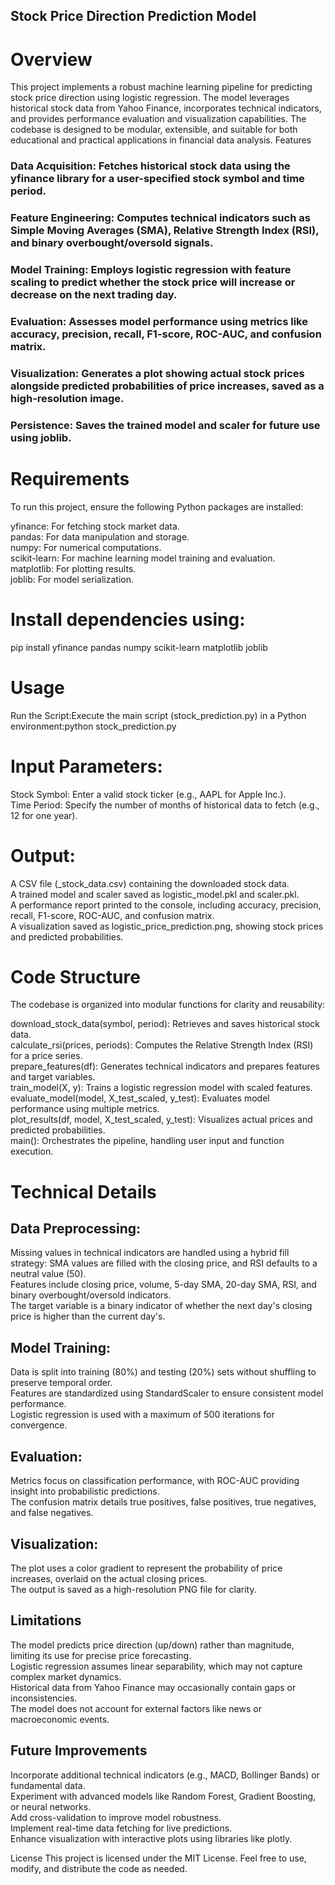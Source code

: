 ## Stock Price Direction Prediction Model
# Overview
This project implements a robust machine learning pipeline for predicting stock price direction using logistic regression. The model leverages historical stock data from Yahoo Finance, incorporates technical indicators, and provides performance evaluation and visualization capabilities. The codebase is designed to be modular, extensible, and suitable for both educational and practical applications in financial data analysis.
Features

### Data Acquisition: Fetches historical stock data using the yfinance library for a user-specified stock symbol and time period.
### Feature Engineering: Computes technical indicators such as Simple Moving Averages (SMA), Relative Strength Index (RSI), and binary overbought/oversold signals.
### Model Training: Employs logistic regression with feature scaling to predict whether the stock price will increase or decrease on the next trading day.
### Evaluation: Assesses model performance using metrics like accuracy, precision, recall, F1-score, ROC-AUC, and confusion matrix.
### Visualization: Generates a plot showing actual stock prices alongside predicted probabilities of price increases, saved as a high-resolution image.
### Persistence: Saves the trained model and scaler for future use using joblib.

# Requirements
To run this project, ensure the following Python packages are installed:

yfinance: For fetching stock market data.  
pandas: For data manipulation and storage.  
numpy: For numerical computations.  
scikit-learn: For machine learning model training and evaluation.  
matplotlib: For plotting results.  
joblib: For model serialization.  

# Install dependencies using:
pip install yfinance pandas numpy scikit-learn matplotlib joblib

# Usage

Run the Script:Execute the main script (stock_prediction.py) in a Python environment:python stock_prediction.py


# Input Parameters:
Stock Symbol: Enter a valid stock ticker (e.g., AAPL for Apple Inc.).  
Time Period: Specify the number of months of historical data to fetch (e.g., 12 for one year).  


# Output:
A CSV file (<symbol>_stock_data.csv) containing the downloaded stock data.  
A trained model and scaler saved as logistic_model.pkl and scaler.pkl.  
A performance report printed to the console, including accuracy, precision, recall, F1-score, ROC-AUC, and confusion matrix.  
A visualization saved as logistic_price_prediction.png, showing stock prices and predicted probabilities.  



# Code Structure
The codebase is organized into modular functions for clarity and reusability:

download_stock_data(symbol, period): Retrieves and saves historical stock data.  
calculate_rsi(prices, periods): Computes the Relative Strength Index (RSI) for a price series.  
prepare_features(df): Generates technical indicators and prepares features and target variables.  
train_model(X, y): Trains a logistic regression model with scaled features.  
evaluate_model(model, X_test_scaled, y_test): Evaluates model performance using multiple metrics.  
plot_results(df, model, X_test_scaled, y_test): Visualizes actual prices and predicted probabilities.  
main(): Orchestrates the pipeline, handling user input and function execution.  

# Technical Details

## Data Preprocessing:
Missing values in technical indicators are handled using a hybrid fill strategy: SMA values are filled with the closing price, and RSI defaults to a neutral value (50).  
Features include closing price, volume, 5-day SMA, 20-day SMA, RSI, and binary overbought/oversold indicators.  
The target variable is a binary indicator of whether the next day's closing price is higher than the current day's.  


## Model Training:
Data is split into training (80%) and testing (20%) sets without shuffling to preserve temporal order.  
Features are standardized using StandardScaler to ensure consistent model performance.  
Logistic regression is used with a maximum of 500 iterations for convergence.  


## Evaluation:
Metrics focus on classification performance, with ROC-AUC providing insight into probabilistic predictions.  
The confusion matrix details true positives, false positives, true negatives, and false negatives.  


## Visualization:
The plot uses a color gradient to represent the probability of price increases, overlaid on the actual closing prices.  
The output is saved as a high-resolution PNG file for clarity.  



## Limitations

The model predicts price direction (up/down) rather than magnitude, limiting its use for precise price forecasting.  
Logistic regression assumes linear separability, which may not capture complex market dynamics.  
Historical data from Yahoo Finance may occasionally contain gaps or inconsistencies.  
The model does not account for external factors like news or macroeconomic events.  

## Future Improvements

Incorporate additional technical indicators (e.g., MACD, Bollinger Bands) or fundamental data.  
Experiment with advanced models like Random Forest, Gradient Boosting, or neural networks.  
Add cross-validation to improve model robustness.  
Implement real-time data fetching for live predictions.  
Enhance visualization with interactive plots using libraries like plotly.  

License
This project is licensed under the MIT License. Feel free to use, modify, and distribute the code as needed.
